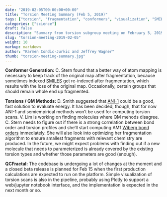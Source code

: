 ```yaml
---
date: "2019-02-05T00:00:00+00:00"
title: "Torsion Meeting Summary (Feb 5, 2019)"
tags: ["torsion", "fragmentation", "conformers", "visualization", "SMILES", "QCFractal", "QM methods", "ANI-1"]
categories: ["science"]
draft: false
description: "Summary from torsion subgroup meeting on February 5, 2019"
slug: "torsion-meeting-2019-02-05"
weight: 10
markup: markdown
author: "Karmen Condic-Jurkic and Jeffrey Wagner"
thumb: "torsion-meeting-summary.jpg"
---
```



**Conformer Generation:** C. Stern found that a better way of atom mapping is necessary to keep track of the original map after fragmentation, because sometimes indexed [SMILES](https://www.daylight.com/dayhtml/doc/theory/theory.smiles.html) get re-indexed after fragmentation, which results with the loss of the original map. Occasionally, certain groups that should remain whole end up fragmented.

**Torsions / QM Methods:** D. Smith suggested that [ANI-1](http://dx.doi.org/10.1039/C6SC05720A) could be a good, fast solution to evaluate energy. It has been decided, though, that for now ANI-1 and semiempirical methods won’t be used for computing torsion scans. V. Lim is working on finding molecules where QM mehods disagree. C. Stern needs to figure out if there is a strong correlation between bond order and torsion profiles and she’ll start computing AM1 [Wiberg bond orders](https://docs.eyesopen.com/toolkits/python/quacpactk/bondordertheory.html) immediately. She will also look into optimizing her fragmentation algorithm to ensure smallest fragments with relevant chemistry are produced. In the future, we might expect problems with finding out if a new molecule that needs to parameterized is already covered by the existing torsion types and whether those parameters are good (enough).

**QCFractal:** The codebase is undergoing a lot of changes at the moment and a closed beta release is planned for Feb 15 when the first production calculations are expected to run on the platform. Simple visualization of torsion scans is also in the pipeline, probably using Plotly to support a web/jupyter notebook interface, and the implementation is expected in the next month or so.
